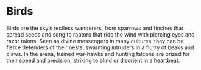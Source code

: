 # Birds

Birds are the sky’s restless wanderers, from sparrows and finches that spread seeds and song to raptors that ride the wind with piercing eyes and razor talons. Seen as divine messengers in many cultures, they can be fierce defenders of their nests, swarming intruders in a flurry of beaks and claws. In the arena, trained war‑hawks and hunting falcons are prized for their speed and precision, striking to blind or disorient in a heartbeat.

